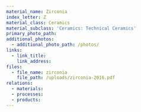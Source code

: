 ```yaml
---
material_name: Zirconia
index_letter: Z
material_class: Ceramics
material_subclass: 'Ceramics: Technical Ceramics'
primary_photo_path:
additional_photos:
  - additional_photo_path: /photos/
links:
  - link_title:
    link_address:
files:
  - file_name: zirconia
    file_path: /uploads/zirconia-2016.pdf
relations:
  - materials:
  - processes:
  - products:
---
```



